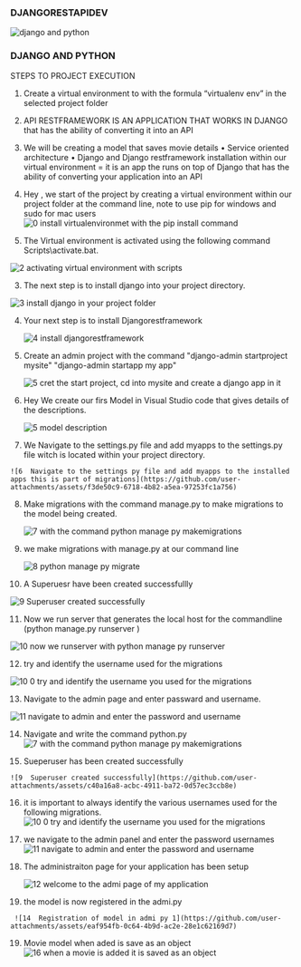 ### DJANGORESTAPIDEV

![django and python](https://github.com/user-attachments/assets/03c4c47d-69d2-41ff-88b4-d83710ee43f5)


 ### DJANGO AND PYTHON

 STEPS TO PROJECT EXECUTION
 
1.	Create a virtual environment to with the formula “virtualenv env” in the selected project folder
2.	API RESTFRAMEWORK IS AN APPLICATION THAT WORKS IN DJANGO  that has the ability of converting it into an API
3.	We will be creating a model that saves movie details
•	Service oriented architecture 
•	Django and Django restframework installation within our virtual environment = it is an app the runs on top of Django that has the ability of converting your application into an API

1.  Hey , we start of the project by creating a virtual environment within our project folder at the command line, note to use pip for windows and sudo for mac users
   ![0  install virtualenvironmet with the pip install command](https://github.com/user-attachments/assets/ad2dd075-d7af-4871-816e-b8c88df8c23f)

2. The Virtual environment is activated using the following command    Scripts\activate.bat.
   
![2  activating virtual environment with scripts](https://github.com/user-attachments/assets/894b1b6c-2d9a-4a4c-8363-6e7ef0dabd11)

3. The next step is to install django into your project directory.

 ![3  install django in your project folder](https://github.com/user-attachments/assets/56416e7e-bc33-4973-b3be-7df14ac927db)

4. Your next step is to install Djangorestframework

   ![4  install djangorestframework](https://github.com/user-attachments/assets/a44835bf-bda3-4c76-85d7-64e8c02f4375)

5. Create an admin project with the command
   "django-admin startproject mysite"
   "django-admin startapp my app"

   ![5  cret the start project, cd into mysite and create a django app in it](https://github.com/user-attachments/assets/06da29be-969b-4fbe-82e7-38b66d5c83f5)

6. Hey We create our firs Model in Visual Studio code that gives details of the descriptions.
   
   ![5  model description](https://github.com/user-attachments/assets/022203eb-1ea6-4661-a0a2-d8a7e41a144c)

7.   We Navigate to the settings.py file and add myapps to the settings.py file witch is located within your project directory.

    ![6  Navigate to the settings py file and add myapps to the installed apps this is part of migrations](https://github.com/user-attachments/assets/f3de50c9-6718-4b82-a5ea-97253fc1a756)

8. Make migrations with the command manage.py to make migrations to the model being created.

   ![7 with the command python manage py makemigrations](https://github.com/user-attachments/assets/63933d00-af74-4cd2-8833-104d6bd9ea8b)

9. we make migrations with manage.py at our command line
    
    ![8  python manage py migrate](https://github.com/user-attachments/assets/36e9c5e8-a296-4579-aa6a-5ef5541f3999)

10. A Superuesr have been created successfullly
    
  ![9  Superuser created successfully](https://github.com/user-attachments/assets/d403615e-4ab8-419a-a2a4-3fcbf602b12a)

11. Now we run server that generates the local host for the commandline (python manage.py runserver )

![10 now we runserver with python manage py runserver](https://github.com/user-attachments/assets/30f5e561-6bc7-4129-923a-29d32cfe2502)

12. try and identify the username used for the migrations

  ![10 0 try and identify the username you used for the migrations](https://github.com/user-attachments/assets/73d9e5e0-f097-4fb8-8ef9-e9dd9c8a8ee1)

13.   Navigate to the admin page and enter passward and username.

   ![11  navigate to  admin and enter the password and username](https://github.com/user-attachments/assets/22b8da1c-1e23-461a-8adc-1254893d8371)

14. Navigate and write the command python.py 
   ![7 with the command python manage py makemigrations](https://github.com/user-attachments/assets/b2032d5e-ddc2-48f3-b9aa-253b8e50cc96)

 15.    Sueperuser has been created successfully

    ![9  Superuser created successfully](https://github.com/user-attachments/assets/c40a16a8-acbc-4911-ba72-0d57ec3ccb8e)

16. it is important to always identify the various usernames used for the following migrations.
    ![10 0 try and identify the username you used for the migrations](https://github.com/user-attachments/assets/f306925e-4be9-4744-b7dd-40bdd9ad2581)

17. we navigate to the admin panel and enter the password usernames
    ![11  navigate to  admin and enter the password and username](https://github.com/user-attachments/assets/55b224bd-27ce-4016-b3f6-4814271d21b8)

18. The administraiton page for your application has been setup

    ![12  welcome to the admi page of my application](https://github.com/user-attachments/assets/fe0a828e-57ce-4b8e-ac1c-6a7b888aea62)


 18.   the model is now registered in the admi.py

     ![14  Registration of model in admi py 1](https://github.com/user-attachments/assets/eaf954fb-0c64-4b9d-ac2e-28e1c62169d7)


19. Movie model when aded is save as an object
   ![16  when a movie is added it is saved as an object](https://github.com/user-attachments/assets/68619957-6c83-44a9-9da6-9516ef9f1e38)

   
   

